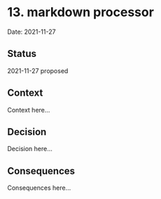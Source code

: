 # 13. markdown processor

Date: 2021-11-27

## Status

2021-11-27 proposed

## Context

Context here...

## Decision

Decision here...

## Consequences

Consequences here...

